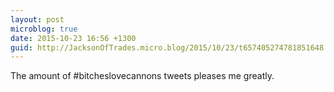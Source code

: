 ```yaml
---
layout: post
microblog: true
date: 2015-10-23 16:56 +1300
guid: http://JacksonOfTrades.micro.blog/2015/10/23/t657405274781851648.html
---
```

The amount of #bitcheslovecannons tweets pleases me greatly.
